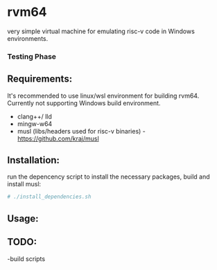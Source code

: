 # rvm64
very simple virtual machine for emulating risc-v code in Windows environments.

### Testing Phase

## Requirements:
It's recommended to use linux/wsl environment for building rvm64. Currently not supporting Windows build environment.
- clang++/ lld
- mingw-w64
- musl (libs/headers used for risc-v binaries) - https://github.com/kraj/musl

## Installation:
run the depencency script to install the necessary packages, build and install musl:
```sh
# ./install_dependencies.sh
```
## Usage:

## TODO:
-build scripts

